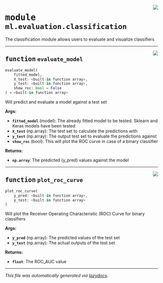 <!-- markdownlint-disable -->

<a href="../../../arcus/ml/evaluation/classification.py#L0"><img align="right" style="float:right;" src="https://img.shields.io/badge/-source-cccccc?style=flat-square"></a>

# <kbd>module</kbd> `ml.evaluation.classification`
The classification module allows users to evaluate and visualize classifiers 


---

<a href="../../../arcus/ml/evaluation/classification.py#L13"><img align="right" style="float:right;" src="https://img.shields.io/badge/-source-cccccc?style=flat-square"></a>

## <kbd>function</kbd> `evaluate_model`

```python
evaluate_model(
    fitted_model,
    X_test: <built-in function array>,
    y_test: <built-in function array>,
    show_roc: bool = False
) → <built-in function array>
```

Will predict and evaluate a model against a test set 



**Args:**
 
 - <b>`fitted_model`</b> (model):  The already fitted model to be tested.  Sklearn and Keras models have been tested 
 - <b>`X_test`</b> (np.array):  The test set to calculate the predictions with 
 - <b>`y_test`</b> (np.array):  The output test set to evaluate the predictions against 
 - <b>`show_roc`</b> (bool):  This will plot the ROC curve in case of a binary classifier 



**Returns:**
 
 - <b>`np.array`</b>:  The predicted (y_pred) values against the model 


---

<a href="../../../arcus/ml/evaluation/classification.py#L40"><img align="right" style="float:right;" src="https://img.shields.io/badge/-source-cccccc?style=flat-square"></a>

## <kbd>function</kbd> `plot_roc_curve`

```python
plot_roc_curve(
    y_pred: <built-in function array>,
    y_test: <built-in function array>
)
```

Will plot the Receiver Operating Characteristic (ROC) Curve for binary classifiers 



**Args:**
 
 - <b>`y_pred`</b> (np.array):  The predicted values of the test set  
 - <b>`y_test`</b> (np.array):  The actual outputs of the test set 



**Returns:**
 
 - <b>`float`</b>:  The ROC_AUC value 




---

_This file was automatically generated via [lazydocs](https://github.com/ml-tooling/lazydocs)._
